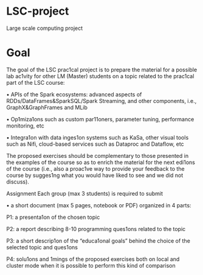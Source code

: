# LSC-project

Large scale computing project

# Goal
The goal of the LSC prac1cal project is to prepare the material for a possible lab ac1vity for
other LM (Master) students on a topic related to the prac1cal part of the LSC course:

• APIs of the Spark ecosystems: advanced aspects of RDDs/DataFrames&SparkSQL/Spark
Streaming, and other components, i.e., GraphX&GraphFrames and MLib

• Op1miza1ons such as custom par11oners, parameter tuning, performance monitoring,
etc

• Integra1on with data inges1on systems such as KaSa, other visual tools such as Nifi,
cloud-based services such as Dataproc and Dataflow, etc

The proposed exercises should be complementary to those presented in the examples of
the course so as to enrich the material for the next edi1ons of the course (i.e., also a
proac1ve way to provide your feedback to the course by sugges1ng what you would have
liked to see and we did not discuss).

Assignment
Each group (max 3 students) is required to submit

• a short document (max 5 pages, notebook or PDF) organized in 4 parts:

P1: a presenta1on of the chosen topic

P2: a report describing 8-10 programming ques1ons related to the topic

P3: a short descrip1on of the “educa1onal goals” behind the choice of the selected
topic and ques1ons

P4: solu1ons and 1mings of the proposed exercises both on local and cluster mode
when it is possible to perform this kind of comparison 
